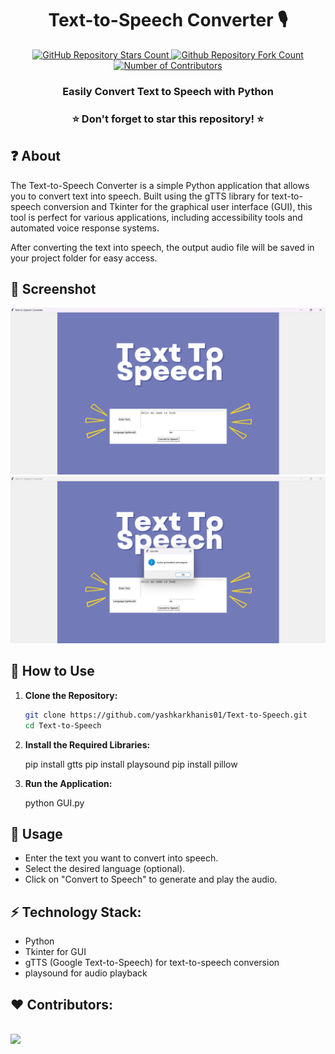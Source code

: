 <h1 align="center">Text-to-Speech Converter 🎙️</h1>
<p align="center">
  <a href="https://github.com/yashkarkhanis01/Text-to-Speech-Using-Python">
   <img alt="GitHub Repository Stars Count" src="https://img.shields.io/github/stars/yashkarkhanis01/Text-to-Speech-Using-Python?style=social" />
  </a>
  <a href="https://github.com/yashkarkhanis01/Text-to-Speech-Using-Python">
  <img alt="Github Repository Fork Count" src="https://img.shields.io/github/forks/yashkarkhanis01/Text-to-Speech-Using-Python?style=social">
  </a>
  <a href="https://github.com/yashkarkhanis01/Text-to-Speech-Using-Python">
   <img alt="Number of Contributors" src="https://img.shields.io/github/contributors/yashkarkhanis01/Text-to-Speech-Using-Python?style=social">
  </a>    
</p>
<h3 align="center">Easily Convert Text to Speech with Python</h3>

<h3 align="center"> ⭐ Don't forget to star this repository! ⭐ </h3>

## ❓ About
The Text-to-Speech Converter is a simple Python application that allows you to convert text into speech. Built using the gTTS library for text-to-speech conversion and Tkinter for the graphical user interface (GUI), this tool is perfect for various applications, including accessibility tools and automated voice response systems.

After converting the text into speech, the output audio file will be saved in your project folder for easy access.

## 📸 Screenshot

![Screenshot 1](https://github.com/yashkarkhanis01/Text-to-Speech-Using-Python/blob/main/Text%20to%20Speech%20Using%20Python/Screenshot/SS1.png)
![Screenshot 2](https://github.com/yashkarkhanis01/Text-to-Speech-Using-Python/blob/main/Text%20to%20Speech%20Using%20Python/Screenshot/SS2.png)

## 🚀 How to Use
1. **Clone the Repository:**
   ```bash
   git clone https://github.com/yashkarkhanis01/Text-to-Speech.git
   cd Text-to-Speech
   
2. **Install the Required Libraries:**

      pip install gtts
      pip install playsound
      pip install pillow
  
4. **Run the Application:**

      python GUI.py

## 🤔 Usage
- Enter the text you want to convert into speech.
- Select the desired language (optional).
- Click on "Convert to Speech" to generate and play the audio.

## ⚡ Technology Stack:
- Python
- Tkinter for GUI
- gTTS (Google Text-to-Speech) for text-to-speech conversion
- playsound for audio playback

## ❤️ Contributors:
<br>
<a href="https://github.com/yashkarkhanis01/Text-to-Speech/graphs/contributors">
  <img src="https://contrib.rocks/image?repo=yashkarkhanis01/Text-to-Speech&&max=817" />
</a>
</br>
